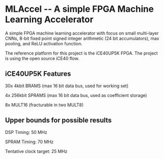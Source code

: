 MLAccel -- A simple FPGA Machine Learning Accelerator
=====================================================

A simple FPGA machine learning accelerator with focus on small multi-layer
CNNs, 8-bit fixed point signed integer arithmetic (24 bit accumulators),
max pooling, and ReLU activation function.

The reference platform for this project is the iCE40UP5K FPGA. The project
is using the open source iCE40 flow.

iCE40UP5K Features
------------------

30x 4kbit BRAMS (max 16 bit data bus, used for working set)

4x 256kbit SPRAMS (max 16 bit data bus, used as coefficient storage)

8x MULT16 (fracturable in two MULT8)

Upper bounds for possible results
---------------------------------

DSP Timing: 50 MHz

SPRAM Timing: 70 MHz

Tentative clock target: 25 MHz
